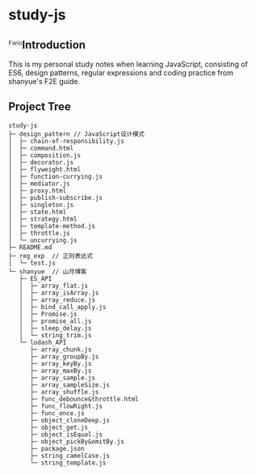 # study-js
<p style="float: left; color: #333; font-size: 12px;">Fwio</p>

## Introduction

This is my personal study notes when learning JavaScript, consisting of ES6, design patterns, regular expressions and coding practice from shanyue's F2E guide.

## Project Tree
```
study-js
├─ design_pattern // JavaScript设计模式
│  ├─ chain-of-responsibility.js
│  ├─ command.html
│  ├─ composition.js
│  ├─ decorator.js
│  ├─ flyweight.html
│  ├─ function-currying.js
│  ├─ mediator.js
│  ├─ proxy.html
│  ├─ publish-subscribe.js
│  ├─ singleton.js
│  ├─ state.html
│  ├─ strategy.html
│  ├─ template-method.js
│  ├─ throttle.js
│  └─ uncurrying.js
├─ README.md
├─ reg_exp  // 正则表达式
│  └─ test.js
└─ shanyue  // 山月博客
   ├─ ES_API
   │  ├─ array_flat.js
   │  ├─ array_isArray.js
   │  ├─ array_reduce.js
   │  ├─ bind_call_apply.js
   │  ├─ Promise.js
   │  ├─ promise_all.js
   │  ├─ sleep_delay.js
   │  └─ string_trim.js
   └─ lodash_API
      ├─ array_chunk.js
      ├─ array_groupBy.js
      ├─ array_keyBy.js
      ├─ array_maxBy.js
      ├─ array_sample.js
      ├─ array_sampleSize.js
      ├─ array_shuffle.js
      ├─ func_debounce&throttle.html
      ├─ func_flowRight.js
      ├─ func_once.js
      ├─ object_cloneDeep.js
      ├─ object_get.js
      ├─ object_isEqual.js
      ├─ object_pickBy&omitBy.js
      ├─ package.json
      ├─ string_camelCase.js
      └─ string_template.js

```